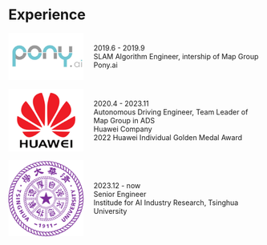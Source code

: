 # Experience
<div style="display: flex; align-items: center;">
  <img src="images/pony.jpg" alt="Image" style="width: 150px; margin-right: 20px;"/>
  <p>
    2019.6 - 2019.9 <br> SLAM Algorithm Engineer, intership of Map Group <br> Pony.ai
  </p>
</div>

<br>

<div style="display: flex; align-items: center;">
  <img src="images/huawei.png" alt="Image" style="width: 150px; margin-right: 20px;"/>
  <p>
    2020.4 - 2023.11 <br> Autonomous Driving Engineer, Team Leader of Map Group in ADS <br> Huawei Company <br> 2022 Huawei Individual Golden Medal Award
  </p>
</div>

<br>

<div style="display: flex; align-items: center;">
  <img src="images/tsinghua.svg" alt="Image" style="width: 150px; margin-right: 20px;"/>
  <p>
    2023.12 - now <br> Senior Engineer <br> Institude for AI Industry Research, Tsinghua University
  </p>
</div>